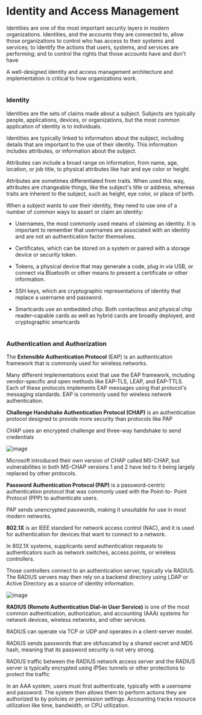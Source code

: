 # Identity and Access Management

Identities are one of the most important security layers in modern organizations. Identities, and the accounts they are connected to, allow those organizations to control who has access to their systems and services; to identify the actions that users, systems, and services are performing; and to control the rights that those accounts have and don't have

A well-designed identity and access management architecture and implementation is critical to how organizations work.

#

### Identity

Identities are the sets of claims made about a subject. Subjects are typically people, applications, devices, or organizations, but the most common application of identity is to individuals.

Identities are typically linked to information about the subject, including details that are important to the use of their identity. This information includes attributes, or information about the subject.

Attributes can include a broad range on information, from name, age, location, or job title, to physical attributes like hair and eye color or height.

Attributes are sometimes differentiated from traits. When used this way, attributes are changeable things, like the subject's title or address, whereas traits are inherent to the subject, such as height, eye color, or place of birth.

When a subject wants to use their identity, they need to use one of a number of common ways to assert or claim an identity:

- Usernames, the most commonly used means of claiming an identity. It is important to remember that usernames are  associated with an identity and are not an authentication factor themselves.

- Certificates, which can be stored on a system or paired with a storage device or security token.

- Tokens, a physical device that may generate a code, plug in via USB, or connect via Bluetooth or other means to present a certificate or other information.

- SSH keys, which are cryptographic representations of identity that replace a username and password.

- Smartcards use an embedded chip. Both contactless and physical chip reader–capable cards as well as hybrid cards are broadly deployed, and cryptographic smartcards

#

### Authentication and Authorization


The **Extensible Authentication Protocol** (EAP) is an authentication framework that is commonly used for wireless networks.

Many different implementations exist that use the EAP framework, including vendor-specific and open methods like EAP-TLS, LEAP, and EAP-TTLS. Each of these protocols implements EAP messages using that protocol's messaging standards. EAP is commonly used for wireless network authentication.

**Challenge Handshake Authentication Protocol (CHAP)** is an authentication protocol designed to provide more security than protocols like PAP

CHAP uses an encrypted challenge and three-way handshake to send credentials


![image](https://github.com/rw9999/Security-plus-notes/assets/134976895/841c7a4d-2626-4a09-8ca3-b6ffbb01a63b)

Microsoft introduced their own version of CHAP called MS-CHAP, but vulnerabilities in both MS-CHAP versions 1 and 2 have led to it being largely replaced by other protocols.

**Password Authentication Protocol (PAP)** is a password-centric authentication protocol that was commonly used with the Point-to- Point Protocol (PPP) to authenticate users.

PAP sends unencrypted passwords, making it unsuitable for use in most modern networks.

**802.1X** is an IEEE standard for network access control (NAC), and it is used for authentication for devices that want to connect to a network.

In 802.1X systems, supplicants send authentication requests to authenticators such as network switches, access points, or wireless controllers.

Those controllers connect to an authentication server, typically via RADIUS. The RADIUS servers may then rely on a backend directory using LDAP or Active Directory as a source of identity information.

![image](https://github.com/rw9999/Security-plus-notes/assets/134976895/f152b599-b242-4dc7-b4b6-04f336c750ad)

**RADIUS (Remote Authentication Dial-in User Service)** is one of the most common authentication, authorization, and accounting (AAA) systems for network devices, wireless networks, and other services.

RADIUS can operate via TCP or UDP and operates in a client-server model.

RADIUS sends passwords that are obfuscated by a shared secret and MD5 hash, meaning that its password security is not very strong.

RADIUS traffic between the RADIUS network access server and the RADIUS server is typically encrypted using IPSec tunnels or other protections to protect the traffic

In an AAA system, users must first authenticate, typically with a username and password. The system then allows them to perform actions they are authorized to by policies or permission settings. Accounting tracks resource utilization like time, bandwidth, or CPU utilization.
